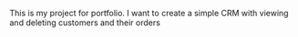 This is my project for portfolio.
I want to create a simple CRM with viewing and deleting customers and their orders
